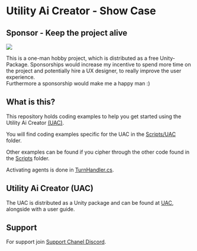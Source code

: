 # Utility Ai Creator - Show Case

## Sponsor - Keep the project alive

[![](https://img.shields.io/static/v1?label=Sponsor&message=%E2%9D%A4&logo=GitHub&color=%23fe8e86)](https://github.com/sponsors/DevOelgaard)<br>

This is a one-man hobby project, which is distributed as a free Unity-Package. Sponsorships would increase my incentive to spend more time on the project and potentially hire a UX designer, to really improve the user experience.<br>
Furthermore a sponsorship would make me a happy man :)<br>

## What is this?

This repository holds coding examples to help you get started using the Utility Ai Creator [(UAC)](https://github.com/DevOelgaard/Utility-Ai-Creator-For-Unity).<br>

You will find coding examples specific for the UAC in the [Scripts/UAC](https://github.com/DevOelgaard/UnityUtilityAiSystem-UAC-Showcase/blob/77ee885c8c1682c499df35df25a52b53b8706f32/Assets/Scripts/UAC) folder.<br>

Other examples can be found if you cipher through the other code found in the [Scripts](https://github.com/DevOelgaard/UnityUtilityAiSystem-UAC-Showcase/blob/77ee885c8c1682c499df35df25a52b53b8706f32/Assets/Scripts) folder.

Activating agents is done in [TurnHandler.cs](https://github.com/DevOelgaard/UnityUtilityAiSystem-UAC-Showcase/blob/77ee885c8c1682c499df35df25a52b53b8706f32/Assets/Scripts/GameHandling/TurnHandler.cs).<br>

## Utility Ai Creator (UAC)

The UAC is distributed as a  Unity package and can be found at [UAC](https://github.com/DevOelgaard/Utility-Ai-Creator-For-Unity), alongside with a user guide.<br>

## Support

For support join [Support Chanel Discord](https://discord.gg/3Pa2mmDE9a).<br>
